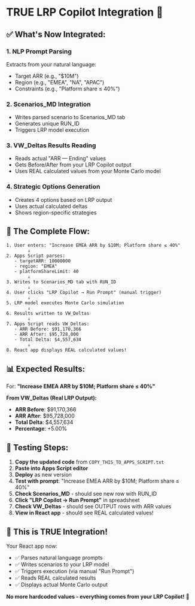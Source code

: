 # TRUE LRP Copilot Integration 🎉

## ✅ **What's Now Integrated:**

### 1. **NLP Prompt Parsing**
Extracts from your natural language:
- Target ARR (e.g., "$10M")
- Region (e.g., "EMEA", "NA", "APAC")
- Constraints (e.g., "Platform share ≤ 40%")

### 2. **Scenarios_MD Integration**
- Writes parsed scenario to Scenarios_MD tab
- Generates unique RUN_ID
- Triggers LRP model execution

### 3. **VW_Deltas Results Reading**
- Reads actual "ARR — Ending" values
- Gets Before/After from your LRP Copilot output
- Uses REAL calculated values from your Monte Carlo model

### 4. **Strategic Options Generation**
- Creates 4 options based on LRP output
- Uses actual calculated deltas
- Shows region-specific strategies

## 🚀 **The Complete Flow:**

```
1. User enters: "Increase EMEA ARR by $10M; Platform share ≤ 40%"
        ↓
2. Apps Script parses:
   - targetARR: 10000000
   - region: "EMEA"
   - platformShareLimit: 40
        ↓
3. Writes to Scenarios_MD tab with RUN_ID
        ↓
4. User clicks "LRP Copilot → Run Prompt" (manual trigger)
        ↓
5. LRP model executes Monte Carlo simulation
        ↓
6. Results written to VW_Deltas
        ↓
7. Apps Script reads VW_Deltas:
   - ARR Before: $91,170,366
   - ARR After: $95,728,000
   - Total Delta: $4,557,634
        ↓
8. React app displays REAL calculated values!
```

## 📊 **Expected Results:**

For: **"Increase EMEA ARR by $10M; Platform share ≤ 40%"**

**From VW_Deltas (Real LRP Output):**
- **ARR Before**: $91,170,366
- **ARR After**: $95,728,000
- **Total Delta**: $4,557,634
- **Percentage**: +5.00%

## 🧪 **Testing Steps:**

1. **Copy the updated code** from `COPY_THIS_TO_APPS_SCRIPT.txt`
2. **Paste into Apps Script editor**
3. **Deploy** as new version
4. **Test with prompt**: "Increase EMEA ARR by $10M; Platform share ≤ 40%"
5. **Check Scenarios_MD** - should see new row with RUN_ID
6. **Click "LRP Copilot → Run Prompt"** in spreadsheet
7. **Check VW_Deltas** - should see OUTPUT rows with ARR values
8. **View in React app** - should see REAL calculated values!

## 🎯 **This is TRUE Integration!**

Your React app now:
- ✅ Parses natural language prompts
- ✅ Writes scenarios to your LRP model
- ✅ Triggers execution (via manual "Run Prompt")
- ✅ Reads REAL calculated results
- ✅ Displays actual Monte Carlo output

**No more hardcoded values - everything comes from your LRP Copilot!** 🚀

